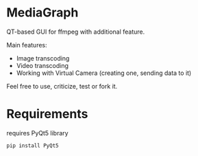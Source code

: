 # MediaGraph
QT-based GUI for ffmpeg with additional feature.

Main features:
 - Image transcoding
 - Video transcoding
 - Working with Virtual Camera (creating one, sending data to it)

Feel free to use, criticize, test or fork it.

# Requirements

requires PyQt5 library

`pip install PyQt5`
